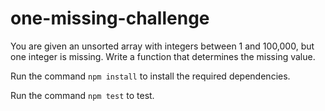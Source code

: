 # one-missing-challenge

You are given an unsorted array with integers between 1 and 100,000, but one integer is missing. Write a function that determines the missing value.

Run the command `npm install` to install the required dependencies.

Run the command `npm test` to test.
